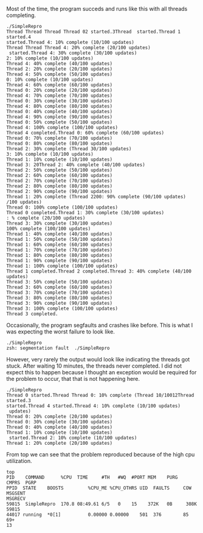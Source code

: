 
Most of the time, the program succeds and runs like this with all threads
completing.
```
./SimpleRepro
Thread Thread Thread Thread 02 started.3Thread  started.Thread 1 started.4
started.Thread 4: 10% complete (10/100 updates)
Thread Thread Thread 4: 20% complete (20/100 updates)
 started.Thread 4: 30% complete (30/100 updates)
2: 10% complete (10/100 updates)
Thread 4: 40% complete (40/100 updates)
Thread 2: 20% complete (20/100 updates)
Thread 4: 50% complete (50/100 updates)
0: 10% complete (10/100 updates)
Thread 4: 60% complete (60/100 updates)
Thread 0: 20% complete (20/100 updates)
Thread 4: 70% complete (70/100 updates)
Thread 0: 30% complete (30/100 updates)
Thread 4: 80% complete (80/100 updates)
Thread 0: 40% complete (40/100 updates)
Thread 4: 90% complete (90/100 updates)
Thread 0: 50% complete (50/100 updates)
Thread 4: 100% complete (100/100 updates)
Thread 4 completed.Thread 0: 60% complete (60/100 updates)
Thread 0: 70% complete (70/100 updates)
Thread 0: 80% complete (80/100 updates)
Thread 2: 30% complete (Thread 30/100 updates)
3: 10% complete (10/100 updates)
Thread 1: 10% complete (10/100 updates)
Thread 3: 20Thread 2: 40% complete (40/100 updates)
Thread 2: 50% complete (50/100 updates)
Thread 2: 60% complete (60/100 updates)
Thread 2: 70% complete (70/100 updates)
Thread 2: 80% complete (80/100 updates)
Thread 2: 90% complete (90/100 updates)
Thread 1: 20% complete (Thread 2200: 90% complete (90/100 updates)
/100 updates)
Thread 0: 100% complete (100/100 updates)
Thread 0 completed.Thread 1: 30% complete (30/100 updates)
: % complete (20/100 updates)
Thread 3: 30% complete (30/100 updates)
100% complete (100/100 updates)
Thread 1: 40% complete (40/100 updates)
Thread 1: 50% complete (50/100 updates)
Thread 1: 60% complete (60/100 updates)
Thread 1: 70% complete (70/100 updates)
Thread 1: 80% complete (80/100 updates)
Thread 1: 90% complete (90/100 updates)
Thread 1: 100% complete (100/100 updates)
Thread 1 completed.Thread 2 completed.Thread 3: 40% complete (40/100 updates)
Thread 3: 50% complete (50/100 updates)
Thread 3: 60% complete (60/100 updates)
Thread 3: 70% complete (70/100 updates)
Thread 3: 80% complete (80/100 updates)
Thread 3: 90% complete (90/100 updates)
Thread 3: 100% complete (100/100 updates)
Thread 3 completed.
```

Occasionally, the program segfaults and crashes like before.
This is what I was expecting the worst failure to look like.
```
./SimpleRepro
zsh: segmentation fault  ./SimpleRepro
```

However, very rarely the output would look like indicating the threads got
stuck.
After waiting 10 minutes, the threads never completed.
I did not expect this to happen because I thought an exception would be required
for the problem to occur, that that is not happening here.
```
./SimpleRepro
Thread 0 started.Thread Thread 0: 10% complete (Thread 10/10012Thread  started.3
started.Thread 4 started.Thread 4: 10% complete (10/100 updates)
 updates)
Thread 0: 20% complete (20/100 updates)
Thread 0: 30% complete (30/100 updates)
Thread 0: 40% complete (40/100 updates)
Thread 1: 10% complete (10/100 updates)
 started.Thread 2: 10% complete (10/100 updates)
Thread 1: 20% complete (20/100 updates)
```

From top we can see that the problem reproduced because of the high cpu
utilization.
```
top
PID    COMMAND      %CPU  TIME     #TH   #WQ  #PORT MEM    PURG   CMPRS  PGRP
PPID  STATE    BOOSTS         %CPU_ME %CPU_OTHRS UID  FAULTS     COW    MSGSENT
MSGRECV 
59815  SimpleRepro  170.8 08:49.61 6/5   0    15    372K   0B     308K   59815
44017 running  *0[1]          0.00000 0.00000    501  376        85     69+
13
```


